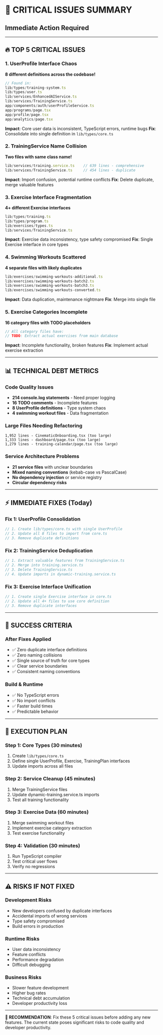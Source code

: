 # 🚨 CRITICAL ISSUES SUMMARY
## Immediate Action Required

---

## 🔥 TOP 5 CRITICAL ISSUES

### 1. **UserProfile Interface Chaos** 
**8 different definitions across the codebase!**
```typescript
// Found in:
lib/types/training-system.ts
lib/types/user.ts  
lib/services/EnhancedAIService.ts
lib/services/TrainingService.ts
app/components/auth/userProfileService.ts
app/programs/page.tsx
app/profile/page.tsx
app/analytics/page.tsx
```
**Impact**: Core user data is inconsistent, TypeScript errors, runtime bugs
**Fix**: Consolidate into single definition in `lib/types/core.ts`

### 2. **TrainingService Name Collision**
**Two files with same class name!**
```typescript
lib/services/training.service.ts    // 639 lines - comprehensive
lib/services/TrainingService.ts     // 454 lines - duplicate
```
**Impact**: Import confusion, potential runtime conflicts
**Fix**: Delete duplicate, merge valuable features

### 3. **Exercise Interface Fragmentation**
**4+ different Exercise interfaces**
```typescript
lib/types/training.ts
lib/types/program.ts
lib/exercises/types.ts
lib/services/TrainingService.ts
```
**Impact**: Exercise data inconsistency, type safety compromised
**Fix**: Single Exercise interface in core types

### 4. **Swimming Workouts Scattered**
**4 separate files with likely duplicates**
```typescript
lib/exercises/swimming-workouts-additional.ts
lib/exercises/swimming-workouts-batch2.ts
lib/exercises/swimming-workouts-batch3.ts
lib/exercises/swimming-workouts-converted.ts
```
**Impact**: Data duplication, maintenance nightmare
**Fix**: Merge into single file

### 5. **Exercise Categories Incomplete**
**16 category files with TODO placeholders**
```typescript
// All category files have:
// TODO: Extract actual exercises from main database
```
**Impact**: Incomplete functionality, broken features
**Fix**: Implement actual exercise extraction

---

## 📊 TECHNICAL DEBT METRICS

### **Code Quality Issues**
- **214 console.log statements** - Need proper logging
- **16 TODO comments** - Incomplete features
- **8 UserProfile definitions** - Type system chaos
- **4 swimming workout files** - Data fragmentation

### **Large Files Needing Refactoring**
```
1,952 lines - CinematicOnboarding.tsx (too large)
1,333 lines - dashboard/page.tsx (too large)
1,279 lines - training-calendar/page.tsx (too large)
```

### **Service Architecture Problems**
- **21 service files** with unclear boundaries
- **Mixed naming conventions** (kebab-case vs PascalCase)
- **No dependency injection** or service registry
- **Circular dependency risks**

---

## ⚡ IMMEDIATE FIXES (Today)

### **Fix 1: UserProfile Consolidation**
```typescript
// 1. Create lib/types/core.ts with single UserProfile
// 2. Update all 8 files to import from core.ts
// 3. Remove duplicate definitions
```

### **Fix 2: TrainingService Deduplication**
```typescript
// 1. Extract valuable features from TrainingService.ts
// 2. Merge into training.service.ts
// 3. Delete TrainingService.ts
// 4. Update imports in dynamic-training.service.ts
```

### **Fix 3: Exercise Interface Unification**
```typescript
// 1. Create single Exercise interface in core.ts
// 2. Update all 4+ files to use core definition
// 3. Remove duplicate interfaces
```

---

## 🎯 SUCCESS CRITERIA

### **After Fixes Applied**
- ✅ Zero duplicate interface definitions
- ✅ Zero naming collisions
- ✅ Single source of truth for core types
- ✅ Clear service boundaries
- ✅ Consistent naming conventions

### **Build & Runtime**
- ✅ No TypeScript errors
- ✅ No import conflicts
- ✅ Faster build times
- ✅ Predictable behavior

---

## 🚀 EXECUTION PLAN

### **Step 1: Core Types (30 minutes)**
1. Create `lib/types/core.ts`
2. Define single UserProfile, Exercise, TrainingPlan interfaces
3. Update imports across all files

### **Step 2: Service Cleanup (45 minutes)**
1. Merge TrainingService files
2. Update dynamic-training.service.ts imports
3. Test all training functionality

### **Step 3: Exercise Data (60 minutes)**
1. Merge swimming workout files
2. Implement exercise category extraction
3. Test exercise functionality

### **Step 4: Validation (30 minutes)**
1. Run TypeScript compiler
2. Test critical user flows
3. Verify no regressions

---

## ⚠️ RISKS IF NOT FIXED

### **Development Risks**
- New developers confused by duplicate interfaces
- Accidental imports of wrong services
- Type safety compromised
- Build errors in production

### **Runtime Risks**
- User data inconsistency
- Feature conflicts
- Performance degradation
- Difficult debugging

### **Business Risks**
- Slower feature development
- Higher bug rates
- Technical debt accumulation
- Developer productivity loss

---

**🎯 RECOMMENDATION**: Fix these 5 critical issues before adding any new features. The current state poses significant risks to code quality and developer productivity.
